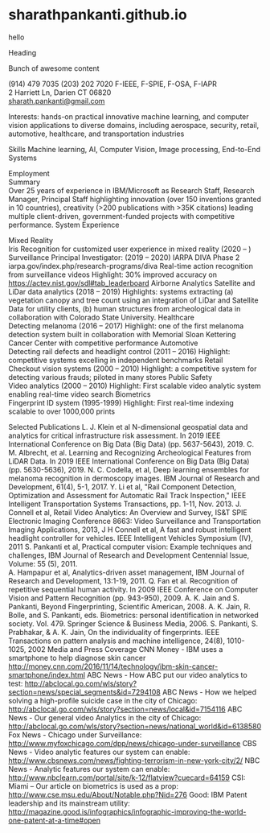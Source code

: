 # sharathpankanti.github.io

hello
<section><hɨ>Heading</hɨ><p>Bunch of awesome 
content</p></section>
</style>
<title>Sharath Pankanti</title>
</head>
<body>
<div class="centered-block">
<p>

(914) 479 7035
(203) 202 7020
F-IEEE, F-SPIE, F-OSA, F-IAPR                                                                              
2 Harriett Ln, Darien CT 06820                                                           
sharath.pankanti@gmail.com
 					                                       
Interests: hands-on practical innovative machine learning, and computer vision applications to diverse domains, including aerospace, security, retail, automotive, healthcare, and transportation industries 

Skills              Machine learning, AI, Computer Vision, Image processing, End-to-End Systems

Employment  
Summary                                              
Over 25 years of experience in IBM/Microsoft as Research Staff, Research Manager, Principal Staff highlighting innovation (over 150 inventions granted in 10 countries), creativity (>200 publications with >35K citations) leading multiple client-driven, government-funded projects with competitive performance.
System 
Experience

Mixed Reality  
Iris Recognition for customized user experience in mixed reality  (2020 – )
Surveillance
Principal Investigator: (2019 – 2020)
IARPA DIVA Phase 2 iarpa.gov/index.php/research-programs/diva
Real-time action recognition from surveillance videos
Highlight:  30% improved accuracy on https://actev.nist.gov/sdl#tab_leaderboard 
Airborne 
Analytics
Satellite and LiDar data analytics (2018 – 2019) 
Highlights: systems extracting (a) vegetation canopy and tree count using an integration of LiDar and Satellite Data for utility clients, (b) human structures from archeological data in collaboration with Colorado State University.
Healthcare     
Detecting melanoma (2016 – 2017)
Highlight:  one of the first melanoma detection system built in collaboration with Memorial Sloan Kettering Cancer Center with competitive performance 
Automotive     
Detecting rail defects and headlight control (2011 – 2016)
Highlight:  competitive systems excelling in independent benchmarks
Retail     
Checkout vision systems (2000 – 2010)
Highlight: a competitive system for detecting various frauds; piloted in many stores
Public Safety     
Video analytics (2000 – 2010)
Highlight:  First scalable video analytic system enabling real-time video search
Biometrics     
Fingerprint ID system (1995-1999)
Highlight:  First real-time indexing scalable to over 1000,000 prints
  
Selected Publications 
L. J. Klein et al N-dimensional geospatial data and analytics for critical infrastructure risk assessment. In 2019 IEEE International Conference on Big Data (Big Data) (pp. 5637-5643), 2019.
C. M. Albrecht, et al. Learning and Recognizing Archeological Features from LiDAR Data. In 2019 IEEE International Conference on Big Data (Big Data) (pp. 5630-5636), 2019.
N. C. Codella, et al, Deep learning ensembles for melanoma recognition in dermoscopy images. IBM Journal of Research and Development, 61(4), 5-1, 2017.
Y. Li et al, "Rail Component Detection, Optimization and Assessment for Automatic Rail Track Inspection," IEEE Intelligent Transportation Systems Transactions, pp. 1-11, Nov.  2013.
J. Connell et al, Retail Video Analytics: An Overview and Survey, IS&T SPIE Electronic Imaging Conference 8663: Video Surveillance and Transportation Imaging Applications, 2013, 
J H Connell et al, A fast and robust intelligent headlight controller for vehicles.  IEEE Intelligent Vehicles Symposium (IV), 2011
S. Pankanti et al, Practical computer vision: Example techniques and challenges, IBM Journal of Research and Development Centennial Issue, Volume:  55 (5), 2011.   
A. Hampapur et al, Analytics-driven asset management, IBM Journal of Research and Development, 13:1-19, 2011.
Q. Fan et al. Recognition of repetitive sequential human activity. In 2009 IEEE Conference on Computer Vision and Pattern Recognition (pp. 943-950), 2009.
A. K. Jain and S. Pankanti, Beyond Fingerprinting, Scientific American, 2008.
A. K. Jain, R. Bolle, and S. Pankanti, eds. Biometrics: personal identification in networked society. Vol. 479. Springer Science & Business Media, 2006.
S. Pankanti, S. Prabhakar, & A. K. Jain, On the individuality of fingerprints. IEEE Transactions on pattern analysis and machine intelligence, 24(8), 1010-1025, 2002
Media and Press Coverage
CNN Money - IBM uses a smartphone to help diagnose skin cancer
http://money.cnn.com/2016/11/14/technology/ibm-skin-cancer-smartphone/index.html
ABC News - How ABC put our video analytics to test: http://abclocal.go.com/wls/story?section=news/special_segments&id=7294108
ABC News - How we helped solving a high-profile suicide case in the city of Chicago: http://abclocal.go.com/wls/story?section=news/local&id=7154116
ABC News - Our general video Analytics in the city of Chicago: http://abclocal.go.com/wls/story?section=news/national_world&id=6138580
Fox News - Chicago under Surveillance: http://www.myfoxchicago.com/dpp/news/chicago-under-surveillance 
CBS News - Video analytic features our system can enable: http://www.cbsnews.com/news/fighting-terrorism-in-new-york-city/2/
NBC News - Analytic features our system can enable: http://www.nbclearn.com/portal/site/k-12/flatview?cuecard=64159
CSI: Miami – Our article on biometrics is used as a prop: http://www.cse.msu.edu/About/Notable.php?Nid=276
Good:  IBM Patent leadership and its mainstream utility: http://magazine.good.is/infographics/infographic-improving-the-world-one-patent-at-a-time#open

